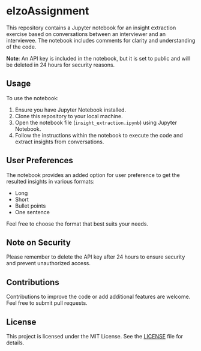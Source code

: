# elzoAssignment


This repository contains a Jupyter notebook for an insight extraction exercise based on conversations between an interviewer and an interviewee. The notebook includes comments for clarity and understanding of the code.

**Note**: An API key is included in the notebook, but it is set to public and will be deleted in 24 hours for security reasons.

## Usage

To use the notebook:

1. Ensure you have Jupyter Notebook installed.
2. Clone this repository to your local machine.
3. Open the notebook file (`insight_extraction.ipynb`) using Jupyter Notebook.
4. Follow the instructions within the notebook to execute the code and extract insights from conversations.

## User Preferences

The notebook provides an added option for user preference to get the resulted insights in various formats:

- Long
- Short
- Bullet points
- One sentence

Feel free to choose the format that best suits your needs.

## Note on Security

Please remember to delete the API key after 24 hours to ensure security and prevent unauthorized access.

## Contributions

Contributions to improve the code or add additional features are welcome. Feel free to submit pull requests.

## License

This project is licensed under the MIT License. See the [LICENSE](LICENSE) file for details.
